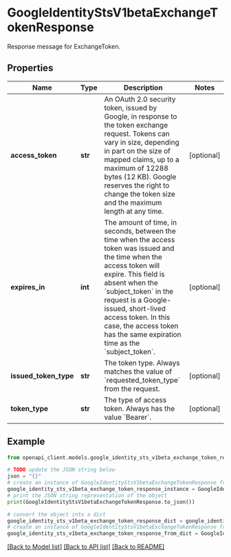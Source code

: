 # GoogleIdentityStsV1betaExchangeTokenResponse

Response message for ExchangeToken.

## Properties

Name | Type | Description | Notes
------------ | ------------- | ------------- | -------------
**access_token** | **str** | An OAuth 2.0 security token, issued by Google, in response to the token exchange request. Tokens can vary in size, depending in part on the size of mapped claims, up to a maximum of 12288 bytes (12 KB). Google reserves the right to change the token size and the maximum length at any time. | [optional] 
**expires_in** | **int** | The amount of time, in seconds, between the time when the access token was issued and the time when the access token will expire. This field is absent when the &#x60;subject_token&#x60; in the request is a Google-issued, short-lived access token. In this case, the access token has the same expiration time as the &#x60;subject_token&#x60;. | [optional] 
**issued_token_type** | **str** | The token type. Always matches the value of &#x60;requested_token_type&#x60; from the request. | [optional] 
**token_type** | **str** | The type of access token. Always has the value &#x60;Bearer&#x60;. | [optional] 

## Example

```python
from openapi_client.models.google_identity_sts_v1beta_exchange_token_response import GoogleIdentityStsV1betaExchangeTokenResponse

# TODO update the JSON string below
json = "{}"
# create an instance of GoogleIdentityStsV1betaExchangeTokenResponse from a JSON string
google_identity_sts_v1beta_exchange_token_response_instance = GoogleIdentityStsV1betaExchangeTokenResponse.from_json(json)
# print the JSON string representation of the object
print(GoogleIdentityStsV1betaExchangeTokenResponse.to_json())

# convert the object into a dict
google_identity_sts_v1beta_exchange_token_response_dict = google_identity_sts_v1beta_exchange_token_response_instance.to_dict()
# create an instance of GoogleIdentityStsV1betaExchangeTokenResponse from a dict
google_identity_sts_v1beta_exchange_token_response_from_dict = GoogleIdentityStsV1betaExchangeTokenResponse.from_dict(google_identity_sts_v1beta_exchange_token_response_dict)
```
[[Back to Model list]](../README.md#documentation-for-models) [[Back to API list]](../README.md#documentation-for-api-endpoints) [[Back to README]](../README.md)


